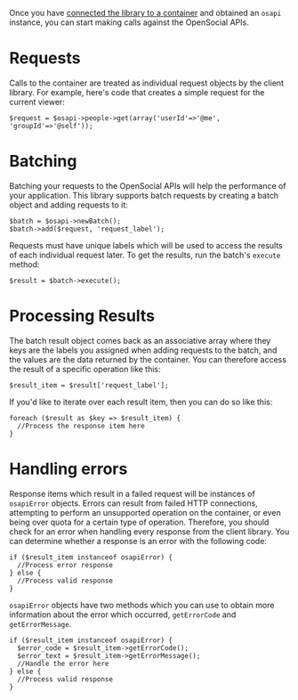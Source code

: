 Once you have [connected the library to a container](HowToConnecting.md) and obtained an `osapi` instance, you can start making calls against the OpenSocial APIs.



# Requests #
Calls to the container are treated as individual request objects by the client library.  For example, here's code that creates a simple request for the current viewer:

```
$request = $osapi->people->get(array('userId'=>'@me', 'groupId'=>'@self'));
```

# Batching #
Batching your requests to the OpenSocial APIs will help the performance of your application.  This library supports batch requests by creating a batch object and adding requests to it:

```
$batch = $osapi->newBatch();
$batch->add($request, 'request_label');
```

Requests must have unique labels which will be used to access the results of each individual request later.  To get the results, run the batch's `execute` method:

```
$result = $batch->execute();
```

# Processing Results #
The batch result object comes back as an associative array where they keys are the labels you assigned when adding requests to the batch, and the values are the data returned by the container.  You can therefore access the result of a specific operation like this:

```
$result_item = $result['request_label'];
```

If you'd like to iterate over each result item, then you can do so like this:

```
foreach ($result as $key => $result_item) {
  //Process the response item here
}
```

# Handling errors #
Response items which result in a failed request will be instances of `osapiError` objects.  Errors can result from failed HTTP connections, attempting to perform an unsupported operation on the container, or even being over quota for a certain type of operation.  Therefore, you should check for an error when handling every response from the client library.  You can determine whether a response is an error with the following code:

```
if ($result_item instanceof osapiError) {
  //Process error response
} else {
  //Process valid response
}
```

`osapiError` objects have two methods which you can use to obtain more information about the error which occurred, `getErrorCode` and `getErrorMessage`.

```
if ($result_item instanceof osapiError) {
  $error_code = $result_item->getErrorCode();
  $error_text = $result_item->getErrorMessage();
  //Handle the error here
} else {
  //Process valid response
}
```